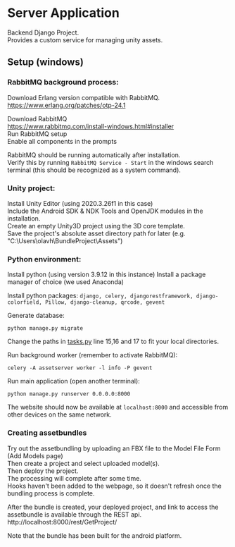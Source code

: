 # Server Application
Backend Django Project.\
Provides a custom service for managing unity assets.

## Setup (windows)

### RabbitMQ background process:
Download Erlang version compatible with RabbitMQ.\
https://www.erlang.org/patches/otp-24.1

Download RabbitMQ\
https://www.rabbitmq.com/install-windows.html#installer \
Run RabbitMQ setup\
Enable all components in the prompts

RabbitMQ should be running automatically after installation.\
Verify this by running ````RabbitMQ Service - Start```` in the windows search terminal (this should be recognized as a system command).


### Unity project:

Install Unity Editor (using 2020.3.26f1 in this case)\
Include the Android SDK & NDK Tools and OpenJDK modules in the installation.\
Create an empty Unity3D project using the 3D core template.\
Save the project's absolute asset directory path for later (e.g. "C:\Users\olavh\BundleProject\Assets")

### Python environment:
Install python (using version 3.9.12 in this instance)
Install a package manager of choice (we used Anaconda)

Install python packages: 
````django, celery, djangorestframework, django-colorfield, Pillow, django-cleanup, qrcode, gevent````

Generate database:
````shell
python manage.py migrate
````
Change the paths in [tasks.py](https://github.com/Citizen-Participation-Thesis/Bundling-Service) line 15,16 and 17 to fit your local directories.

Run background worker (remember to activate RabbitMQ):
````shell
celery -A assetserver worker -l info -P gevent
````

Run main application (open another terminal):
````shell
python manage.py runserver 0.0.0.0:8000
````

The website should now be available at ````localhost:8000```` and accessible from other devices on the same network.

### Creating assetbundles

Try out the assetbundling by uploading an FBX file to the Model File Form (Add Models page)\
Then create a project and select uploaded model(s).\
Then deploy the project.\
The processing will complete after some time.\
Hooks haven't been added to the webpage, so it doesn't refresh once the bundling process is complete.

After the bundle is created, your deployed project, and link to access the assetbundle is available through the REST api.\
http://localhost:8000/rest/GetProject/

Note that the bundle has been built for the android platform.
